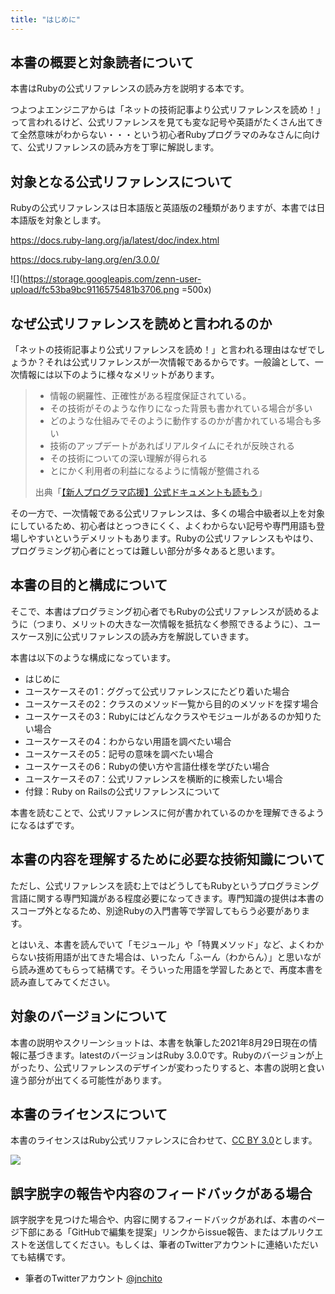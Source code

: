 ```yaml
---
title: "はじめに"
---
```


## 本書の概要と対象読者について

本書はRubyの公式リファレンスの読み方を説明する本です。

つよつよエンジニアからは「ネットの技術記事より公式リファレンスを読め！」って言われるけど、公式リファレンスを見ても変な記号や英語がたくさん出てきて全然意味がわからない・・・という初心者Rubyプログラマのみなさんに向けて、公式リファレンスの読み方を丁寧に解説します。

## 対象となる公式リファレンスについて

Rubyの公式リファレンスは日本語版と英語版の2種類がありますが、本書では日本語版を対象とします。

https://docs.ruby-lang.org/ja/latest/doc/index.html

https://docs.ruby-lang.org/en/3.0.0/

![](https://storage.googleapis.com/zenn-user-upload/fc53ba9bc9116575481b3706.png =500x)

## なぜ公式リファレンスを読めと言われるのか

「ネットの技術記事より公式リファレンスを読め！」と言われる理由はなぜでしょうか？それは公式リファレンスが一次情報であるからです。一般論として、一次情報には以下のように様々なメリットがあります。

> - 情報の網羅性、正確性がある程度保証されている。
> - その技術がそのような作りになった背景も書かれている場合が多い
> - どのような仕組みでそのように動作するのかが書かれている場合も多い
> - 技術のアップデートがあればリアルタイムにそれが反映される
> - その技術についての深い理解が得られる
> - とにかく利用者の利益になるように情報が整備される
>
> 出典「[【新人プログラマ応援】公式ドキュメントも読もう](https://qiita.com/chooyan_eng/items/cd0d3174b77ff1e02c3f)」

その一方で、一次情報である公式リファレンスは、多くの場合中級者以上を対象にしているため、初心者はとっつきにくく、よくわからない記号や専門用語も登場しやすいというデメリットもあります。Rubyの公式リファレンスもやはり、プログラミング初心者にとっては難しい部分が多々あると思います。

## 本書の目的と構成について

そこで、本書はプログラミング初心者でもRubyの公式リファレンスが読めるように（つまり、メリットの大きな一次情報を抵抗なく参照できるように）、ユースケース別に公式リファレンスの読み方を解説していきます。

本書は以下のような構成になっています。

- はじめに
- ユースケースその1：ググって公式リファレンスにたどり着いた場合
- ユースケースその2：クラスのメソッド一覧から目的のメソッドを探す場合
- ユースケースその3：Rubyにはどんなクラスやモジュールがあるのか知りたい場合
- ユースケースその4：わからない用語を調べたい場合
- ユースケースその5：記号の意味を調べたい場合
- ユースケースその6：Rubyの使い方や言語仕様を学びたい場合
- ユースケースその7：公式リファレンスを横断的に検索したい場合
- 付録：Ruby on Railsの公式リファレンスについて

本書を読むことで、公式リファレンスに何が書かれているのかを理解できるようになるはずです。

## 本書の内容を理解するために必要な技術知識について

ただし、公式リファレンスを読む上ではどうしてもRubyというプログラミング言語に関する専門知識がある程度必要になってきます。専門知識の提供は本書のスコープ外となるため、別途Rubyの入門書等で学習してもらう必要があります。

とはいえ、本書を読んでいて「モジュール」や「特異メソッド」など、よくわからない技術用語が出てきた場合は、いったん「ふーん（わからん）」と思いながら読み進めてもらって結構です。そういった用語を学習したあとで、再度本書を読み直してみてください。

## 対象のバージョンについて

本書の説明やスクリーンショットは、本書を執筆した2021年8月29日現在の情報に基づきます。latestのバージョンはRuby 3.0.0です。Rubyのバージョンが上がったり、公式リファレンスのデザインが変わったりすると、本書の説明と食い違う部分が出てくる可能性があります。

## 本書のライセンスについて

本書のライセンスはRuby公式リファレンスに合わせて、[CC BY 3.0](https://creativecommons.org/licenses/by/3.0/deed.ja)とします。

![](https://storage.googleapis.com/zenn-user-upload/02c2cf1c4be07cf0eb666f88.png)

## 誤字脱字の報告や内容のフィードバックがある場合

誤字脱字を見つけた場合や、内容に関するフィードバックがあれば、本書のページ下部にある「GitHubで編集を提案」リンクからissue報告、またはプルリクエストを送信してください。もしくは、筆者のTwitterアカウントに連絡いただいても結構です。

- 筆者のTwitterアカウント [@jnchito](https://twitter.com/jnchito)
